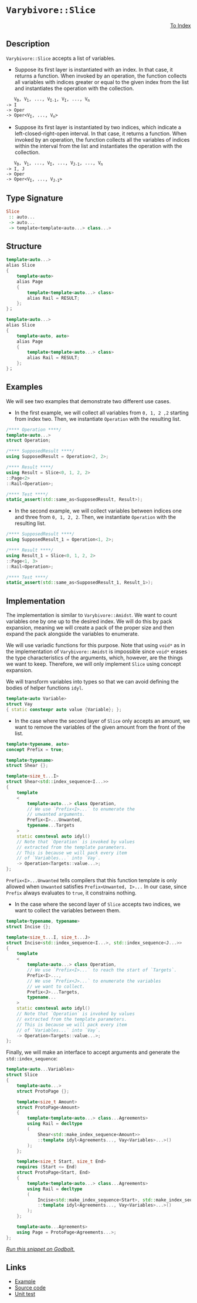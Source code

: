 <!-- Copyright 2024 Feng Mofan
SPDX-License-Identifier: Apache-2.0 -->

# `Varybivore::Slice`

<p style='text-align: right;'><a href="../../../facilities/metafunctions.md#varybivore-slice">To Index</a></p>

## Description

`Varybivore::Slice` accepts a list of variables.

- Suppose its first layer is instantiated with an index.
In that case, it returns a function.
When invoked by an operation, the function collects all variables with indices greater or equal to the given index from the list and instantiates the operation with the collection.

<pre><code>   V<sub>0</sub>, V<sub>1</sub>, ..., V<sub>I-1</sub>, V<sub>I</sub>, ..., V<sub>n</sub>
-> I
-> Oper
-> Oper&lt;V<sub>I</sub>, ..., V<sub>n</sub>&gt;</code></pre>

- Suppose its first layer is instantiated by two indices, which indicate a left-closed-right-open interval.
In that case, it returns a function.
When invoked by an operation, the function collects all the variables of indices within the interval from the list and instantiates the operation with the collection.

<pre><code>   V<sub>0</sub>, V<sub>1</sub>, ..., V<sub>I</sub>, ..., V<sub>J-1</sub>, ..., V<sub>n</sub>
-> I, J
-> Oper
-> Oper&lt;V<sub>I</sub>, ..., V<sub>J-1</sub>&gt;</code></pre>

## Type Signature

```Haskell
Slice
 :: auto...
 -> auto...
 -> template<template<auto...> class...>
```

## Structure

```C++
template<auto...>
alias Slice
{
    template<auto>
    alias Page
    {
        template<template<auto...> class>
        alias Rail = RESULT;
    };
}；
```

```C++
template<auto...>
alias Slice
{
    template<auto, auto>
    alias Page
    {
        template<template<auto...> class>
        alias Rail = RESULT;
    };
}；
```

## Examples

We will see two examples that demonstrate two different use cases.

- In the first example, we will collect all variables from `0, 1, 2 ,2` starting from index two.
Then, we instantiate `Operation` with the resulting list.

```C++
/**** Operation ****/
template<auto...>
struct Operation;

/**** SupposedResult ****/
using SupposedResult = Operation<2, 2>;

/**** Result ****/
using Result = Slice<0, 1, 2, 2>
::Page<2>
::Rail<Operation>;

/**** Test ****/
static_assert(std::same_as<SupposedResult, Result>);
```

- In the second example, we will collect variables between indices one and three from `0, 1, 2, 2`. Then, we instantiate `Operation` with the resulting list.

```C++
/**** SupposedResult ****/
using SupposedResult_1 = Operation<1, 2>;

/**** Result ****/
using Result_1 = Slice<0, 1, 2, 2>
::Page<1, 3>
::Rail<Operation>;

/**** Test ****/
static_assert(std::same_as<SupposedResult_1, Result_1>);
```

## Implementation

The implementation is similar to `Varybivore::Amidst`.
We want to count variables one by one up to the desired index.
We will do this by pack expansion, meaning we will create a pack of the proper size and then expand the pack alongside the variables to enumerate.

We will use variadic functions for this purpose.
Note that using `void*` as in the implementation of `Varybivore::Amidst` is impossible since `void*` erases the type characteristics of the arguments, which, however, are the things we want to keep.
Therefore, we will only implement `Slice` using concept expansion.

We will transform variables into types so that we can avoid defining the bodies of helper functions `idyl`.

```C++
template<auto Variable>
struct Vay
{ static constexpr auto value {Variable}; };
```

- In the case where the second layer of `Slice` only accepts an amount, we want to remove the variables of the given amount from the front of the list.

```C++
template<typename, auto>
concept Prefix = true;

template<typename>
struct Shear {};

template<size_t...I>
struct Shear<std::index_sequence<I...>>
{
    template
    <
        template<auto...> class Operation,
        // We use `Prefix<I>...` to enumerate the
        // unwanted arguments.
        Prefix<I>...Unwanted,
        typename...Targets
    >
    static consteval auto idyl()
    // Note that `Operation` is invoked by values
    // extracted from the template parameters.
    // This is because we will pack every item
    // of `Variables...` into `Vay`.
    -> Operation<Targets::value...>;
};
```

`Prefix<I>...Unwanted` tells compilers that this function template is only allowed when `Unwanted` satisfies `Prefix<Unwanted, I>...`
In our case, since `Prefix` always evaluates to `true`, it constrains nothing.

- In the case where the second layer of `Slice` accepts two indices, we want to collect the variables between them.

```C++
template<typename, typename>
struct Incise {};

template<size_t...I, size_t...J>
struct Incise<std::index_sequence<I...>, std::index_sequence<J...>>
{
    template
    <
        template<auto...> class Operation,
        // We use `Prefix<I>...` to reach the start of `Targets`.
        Prefix<I>...,
        // We use `Prefix<J>...` to enumerate the variables
        // we want to collect.
        Prefix<J>...Targets,
        typename...
    >
    static consteval auto idyl()
    // Note that `Operation` is invoked by values
    // extracted from the template parameters.
    // This is because we will pack every item
    // of `Variables...` into `Vay`.
    -> Operation<Targets::value...>;
};
```

Finally, we will make an interface to accept arguments and generate the `std::index_sequence`:

```C++
template<auto...Variables>
struct Slice
{
    template<auto...>
    struct ProtoPage {};

    template<size_t Amount>
    struct ProtoPage<Amount>
    {
        template<template<auto...> class...Agreements>
        using Rail = decltype
        (
            Shear<std::make_index_sequence<Amount>>
            ::template idyl<Agreements..., Vay<Variables>...>()
        );
    };

    template<size_t Start, size_t End>
    requires (Start <= End)
    struct ProtoPage<Start, End>
    {   
        template<template<auto...> class...Agreements>
        using Rail = decltype
        (
            Incise<std::make_index_sequence<Start>, std::make_index_sequence<End-Start>>
            ::template idyl<Agreements..., Vay<Variables>...>()
        );
    };

    template<auto...Agreements>
    using Page = ProtoPage<Agreements...>;
};
```

[*Run this snippet on Godbolt.*](https://godbolt.org/#z:OYLghAFBqd5QCxAYwPYBMCmBRdBLAF1QCcAaPECAMzwBtMA7AQwFtMQByARg9KtQYEAysib0QXACx8BBAKoBnTAAUAHpwAMvAFYTStJg1DIApACYAQuYukl9ZATwDKjdAGFUtAK4sGIAKwA7KSuADJ4DJgAcj4ARpjEEgDM/qQADqgKhE4MHt6%2BAcEZWY4C4ZExLPGJXCm2mPalDEIETMQEeT5%2BQfWNOS1tBOXRcQnJqQqt7Z0FPZODw5XV4wCUtqhexMjsHAD0AFSHR8cnp/u7JhoAggdHANQAIphprozIeJgKd8cX17dnAJOvyulxBZiSEWQ3iwdxMSTcXkctEIAE84dhQeYIQwoV4YXC3MhJugsFR0Zi/sc7spiJgaKpvkdgQRMCw0gYWQSCCiXsw2KQ7kxEahydc0DjngRqbT6bCkg87gRiF5MHCrNdQf99ncAGpMFGMw7M1nspic%2BFCoi6tp4Jixeiiq6TZUOa1ojWBCx3eaOZB3cWTTCqNLEQXCu4ANzEKthnr1xFt9tVgQeatjqaS6pBlMBuZ%2BmqpAEk2fQ2IIzTlDecC3na8Ca4dHoRkAgq8aS2bVfDubzWF2MddnV5XUIEJg2rGrCm1RSriyO%2Ba3FkAF6YAD6BAAdNvC46hyOx20CcSQCAIlhVGulABHFUSgmF7eb8lJAcgz2gu5fxUmjmq67fnKbifoB37zqai6WqgT7ov6BgKF8ADyLzEBWAikCBoF3Lsux3AA6pgdxeEosIAGwaDSdJ4KoD7ojB5GKqgdyMD4CSdoqY6YaBOFEQwADuhgsuggrEMArGCAoz4AVh0pUTR8K7q%2BT5yPxgmYOgGHSVhPaMH2T4ACptMAmAEAoXGOoBPp4H6AYslGtBhlaeDoCitAQCsXE8VEqAshxZpkRoyFsU0JgMXgXwRBGqAANbqXcsQGvZKpmVp2G4UGSpMA4cVUMQqAsBxhHgX%2BdxpG0fYssQkmebh%2BkIOFdwNfEojEYRfFtXQDllcg0XMRGCQGoQrI1XcqBUAF8aJvQknbqFGiNYITFzXqaLkVJVyAQAtLBQWoSF8KGaJJkKKeSWYDBr4zh6GZZg22rYMGXhGIR%2BbXMVnZcjyun8oqX18v2oL7lKhY4uFhEmB%2B06ZrO72Liu65bjuArwxuT4AFJ7kqw7A6DSjHgQ6CnueQZXpgt5vF2biPrNr7IwTRMMBepPk/e8JoxdGKXR6WaAbD/4bd%2BBJcbzv4fRawoc3BTAIXcu1oQwmkC1hPEEURJFzZR9K0Ups0MVatJZa2BBjt6UxSmNAWHcZplzetMmyVrCl0duiv2yrhGtQFmvUQSGM68%2BetMSxbB7UVJtRgmdrTcL348e1dwCYIjH%2Bp4jR2zJ3vyW4fvYAZRnHa7Mk6f9MGpRZ35WTZAiBvZjlMc5rnuSN3m%2Bcb/lzXLIVhRFDBRbFwkJZG0afCNGWodlwm5flhU/guhFlahbCVdVqU8XVDVNZgLUkfHfGdaVWW9Zg/XEIN84jRby02lHnz0fNERWlfq0aOnX7ba%2BssofLBJW8dp3DxzK674bqzi1HcIQyJthtlBHzAkUEnyTRvmZLmTosYjkgfzCGPMwKi0ghLGmb5LJoKlDSHyqBlBMGMpOCGICNSpVgfCFGUorgsA2IIcuX4gbSjIRQ4yBIWFsIIBw6hqURZzy5Lgym8CCFSwQk%2BK4wBaSskYDbFB9tiIRGAHcAASkwOgcoFRYChDpGOX4ICmNAqOccxB8aExACwJgsU1zE0vDeO82x%2BGsKekIy6aj7bflPHzRqLlaD8MUZgZREknwChWgSRBSZkG5wIU3UR34PLQzLlDW69DJHHjwKuDc4CzbI3yQjO42BGbCNpLePAtIvgQAGO0ICcIFQVPQB5VKXDSFEF4ZTRpBABRtOEVgwWqSvwMLcBM6Rz4P5QmljNTcCilFllUYQmSGijA6L0Q5FpdwjG0BMWMu45ijmARBu8PGjD6b2MceuFxzN3F9LNuiOmdiHFOPuW4imBI2mbX6S%2BNZ/i7iBMkcE1yYTlkqIWTE/UcTr4JOdjM7AKSlagXSdgr8NCgFcSmfgxZ4TImrK4hsrRvSDHcJ6ZQymSyIkrIWS%2BW6WTQG1jzMCMBAAxWpkxymqFYOyF6TI7ostOPWHMjZO6VlenOXJ4siCAMHMQz%2BwUcjYrFdqIQXg0jFHUtoz4XgDnQOuCS8BmrtXoF1QofVUpdkSoEASMwAozAMuZfcC1VrDVXGNW6g1uyIHWUphoAUXBHWOsdKeXp9qw0gF0XQAktqGDOroTcKk%2BlPhSilZXNc8yEgEAgCeEACg%2BxZuQW4DVWrMg6r1QcgU3qfHYHRS64VAI2VUiEFvAQwkHp8voB6rUTagSNvVaait5qq3psFUarImyy1mtrWuLg5L40EmDXcJ1vjsnJtdWOj1Xqx3zvJX6jx8JA13BXQ61dUaI3whXUkKNMbQnwiXeuwddxU3coza0X0xalDtDzdcwtbBi0EhnSOudK6wPonRRwNYtBOD%2BF4H4DgWhSCoE4MBSw1hvQbC2ODcEPBSAEE0NBtY0UAiSE3BoAAHGYMwABOWjXB/BUco1wQIgRpCwY4JIXgLAJAaEDYh5DqGOC8BOoGwjSHoOkDgLAGAiAQAbAIGkRE5BKBoDZHQBIUQ%2BycFUJR0im1SKSDuMAZAfopCbjMLwdShASDOT0PwQQIgxDsCkDIQQigVDqEk6QXQwa%2BKoTSJwHgMG4MIaIyhzgiFETKfNuNPTBmjMmbM6e8jZhjkeA0/QUMWIuArF4BJrQawIBIHU2kTTZAKAQDKxVkAwApAOpoAchIJ0ICxAi7ECIbQUTBd4J15gp9EKxG0FvCT%2BH1MrMQgwWgPWfNYFiF4YAbgxC0BOtwXgWAHFGHEHN2po28D9TW8hoMW9EQ7Hww/BoEXkSxFQqfDwWAItKjwLx9bpAT6xArU8LbwBkRGCI2sKgBhgAKB1B8PiQVEP4cc8IUQ4g3Mw882oCLfn9CGGMNYaw%2Bg8CxBOpANYqA0hNDW5tYkLTTAYcsGYITJ8ExYDx%2B5Xo%2B3nAQFcDMPwwawgRBGFUMYwbijZAEOzvQAumiLFGDUJnDh%2Bhm2F8GuwzPmhm3F7zyX8xpieC6HodXQxudLD52sBQ2HtgSFCxweDpBBO8GE3cBLhnjOmfM2l45uBbM5bw/lgjAO1iHiwIkRnpHJBJE3LRpI7GNCSDMJIciGh/CkVo/oTg3HSC8aSFwTcpEuCkUo7RljpF/CSEY6H0iluIvCdEyAcTAPpNyZKwpmLKmqs1ey9ptgnA2gsAjIETaTApabK4LRzc6fjv4CIHThzshnPw%2BkIjpQyOfO6AdQFpgQX1tm4t1byLHBotKcRKNeL%2Bn7d960QPofFGMv5XK9l2E4IzCe8K1JuvzeEiqeq5f2rcyjAD64IGpry9KDtY%2Bb9bda9akDAGDbDajagETYqJTYzYRbzaLbLa0CragGbbo47bIb4C0jS6HYRYnbIBnagGXacbIY3Z3YogPY7DIbPavb4YfZfasgYGaLV5A6UKg7g6Q6gEw5T6uYz6yBI7ebIaL5o7/YU5WCWDY647wAE5E45Ak5k7yjiHWDU7W607OSfAyFS5NAuCMxy4hCMwq7LD86ZCC65Ca4FAmElA5BGF87aEy6DD6EK7S4CD9K2Fq6y4WEc62DK564S6m7rCbAm55aJ7m7hY%2BY2525Jaf4n6D7D4u6j4kA35p737e6kC%2B5jCM6cbJ6p6D4R6BD%2BC0ZsZJCR7R6F6l4RGcAV5V6SbFa15ICKaxav7P7ECt47Ad5JYsAKARh%2BgRin5/iTDWaJHj7Bo8Fw58HubyBz5CE6AgBJCkDL6r4hahEb5l5RYN5xa26dHdG9H9GdjcoQCZZX4JDJFJCpG1HSalbv7ZbNHXFjA9Faprh9G0ZrgDEEBriqBGZ8B0D/5tYdZdanygHgEohDYjYODQH5STbTazZYGYALZLYrZrb4boHbbUEbZ7a4GaE%2BYEFEFvYkHXY44UFUFPYJh0G8AMFKDfbMH/YXFsEg5g6YAQ68jcGT7jESD8EebTEo5zGiEY6U42A3YM6yHE6cC7AnjKFU404JB06aH472Es5s5eF6Bc4VD%2BFWFmH6Gi42F%2BGq7a4NCK79JOH6kuFK4LA6nGE%2BGOFKny6%2BGqm6khFG5BGubr7hFCacBbHGZdE9GRh7EsgHGu5j7JF5YFZpEZH%2B5m45EgB0abhJApBMaF78axmBDZ4VFukia2CV5e61EkYgCSD%2BAh6saBD8aUaSAMZcDUZmAl6cZJCunW5VFZlFZm5Wapl1npkP4rBrAnxZDOCSBAA)

## Links

- [Example](../../../code/facilities/metafunctions/varybivore/slice/implementation.hpp)
- [Source code](../../../../conceptrodon/descend/varybivore/slice.hpp)
- [Unit test](../../../../tests/unit/metafunctions/varybivore/slice.test.hpp)
